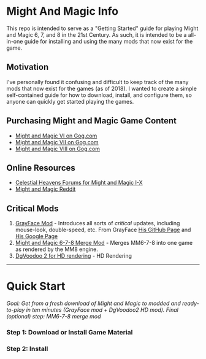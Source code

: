 # Might And Magic Info

This repo is intended to serve as a "Getting Started" guide for playing  Might and Magic 6, 7, and 8 in the 21st Century. As such, it is intended to be a all-in-one guide for installing and using the many mods that now exist for the game.

## Motivation

I've personally found it confusing and difficult to keep track of the many mods that now exist for the games (as of 2018). I wanted to create a simple self-contained guide for how to download, install, and configure them, so anyone can quickly get started playing the games.

## Purchasing Might and Magic Game Content

- [Might and Magic VI on Gog.com](https://www.gog.com/game/might_and_magic_6_limited_edition)
- [Might and Magic VII on Gog.com](https://www.gog.com/game/might_and_magic_7_for_blood_and_honor)
- [Might and Magic VIII on Gog.com](https://www.gog.com/game/might_and_magic_8_day_of_the_destroyer)

## Online Resources

- [Celestial Heavens Forums for Might and Magic I-X](https://www.celestialheavens.com/forum/10)
- [Might and Magic Reddit](https://www.reddit.com/r/MightAndMagic/)

## Critical Mods

1. [GrayFace Mod](https://grayface.github.io/mm/) - Introduces all sorts of _critical_ updates, including mouse-look, double-speed, etc. From GrayFace [His GitHub Page](https://GrayFace.github.io) and [His Google Page](https://sites.google.com/site/sergroj/mm)
2. [Might and Magic 6-7-8 Merge Mod](https://www.celestialheavens.com/forum/10/16657) - Merges MM6-7-8 into one game as rendered by the MM8 engine.
3. [DgVoodoo 2 for HD rendering](http://dege.freeweb.hu/dgVoodoo2/dgVoodoo2.html) - HD Rendering

<hr />

# Quick Start

_Goal: Get from a fresh download of Might and Magic to modded and ready-to-play in ten minutes (GrayFace mod + DgVoodoo2 HD mod). Final (optional) step: MM6-7-8 merge mod_

### Step 1: Download or Install Game Material


### Step 2: Install 
